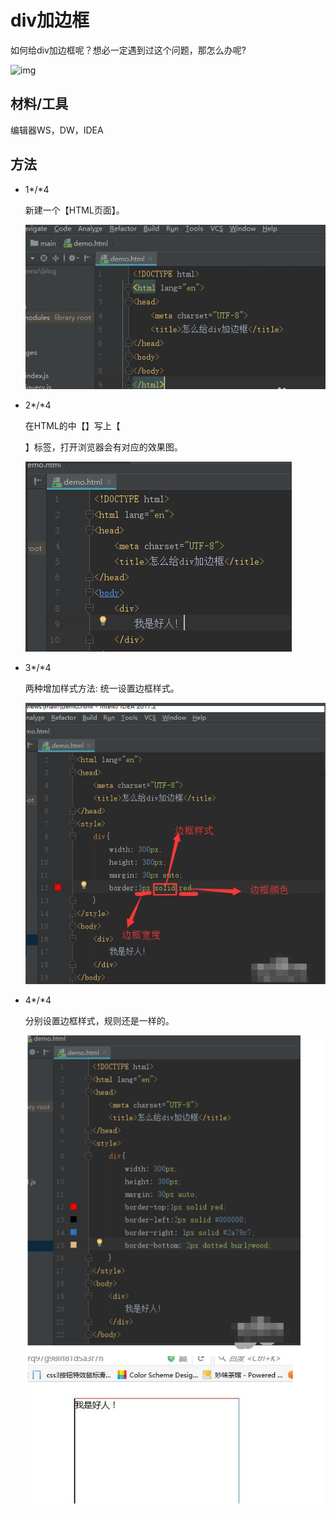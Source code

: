 # div加边框

如何给div加边框呢？想必一定遇到过这个问题，那怎么办呢?

![img](https://so1.360tres.com/t01155ca313cf466c7a.png)

## 材料/工具

编辑器WS，DW，IDEA

## 方法

- 1*/*4

  新建一个【HTML页面】。

  ![img](./images/3.png)

- 2*/*4

  在HTML的中【<body>】写上【<div>】标签，打开浏览器会有对应的效果图。

  ![img](./images/4.png)

- 3*/*4

  两种增加样式方法:
  统一设置边框样式。

  ![img](./images/5.png)

- 4*/*4

  分别设置边框样式，规则还是一样的。

  ![img](./images/6.png)